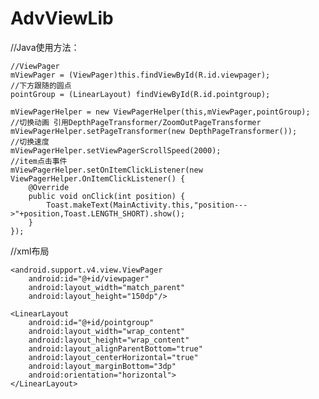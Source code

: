 # AdvViewLib

//Java使用方法：

    //ViewPager
    mViewPager = (ViewPager)this.findViewById(R.id.viewpager);
    //下方跟随的圆点
    pointGroup = (LinearLayout) findViewById(R.id.pointgroup);

    mViewPagerHelper = new ViewPagerHelper(this,mViewPager,pointGroup);
    //切换动画 引用DepthPageTransformer/ZoomOutPageTransformer
    mViewPagerHelper.setPageTransformer(new DepthPageTransformer());
    //切换速度
    mViewPagerHelper.setViewPagerScrollSpeed(2000);
    //item点击事件
    mViewPagerHelper.setOnItemClickListener(new ViewPagerHelper.OnItemClickListener() {
        @Override
        public void onClick(int position) {
            Toast.makeText(MainActivity.this,"position--->"+position,Toast.LENGTH_SHORT).show();
        }
    });
//xml布局

    <android.support.v4.view.ViewPager
        android:id="@+id/viewpager"
        android:layout_width="match_parent"
        android:layout_height="150dp"/>

    <LinearLayout
        android:id="@+id/pointgroup"
        android:layout_width="wrap_content"
        android:layout_height="wrap_content"
        android:layout_alignParentBottom="true"
        android:layout_centerHorizontal="true"
        android:layout_marginBottom="3dp"
        android:orientation="horizontal">
    </LinearLayout>
</RelativeLayout>
